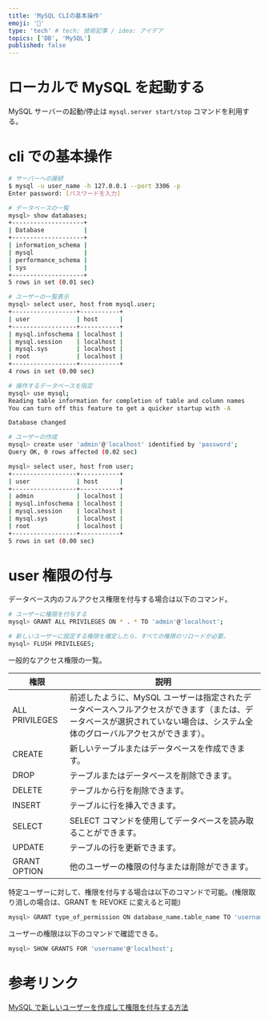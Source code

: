 ```yaml
---
title: 'MySQL CLIの基本操作'
emoji: '🐬'
type: 'tech' # tech: 技術記事 / idea: アイデア
topics: ['DB', 'MySQL']
published: false
---
```


# ローカルで MySQL を起動する

MySQL サーバーの起動/停止は `mysql.server start/stop` コマンドを利用する。

# cli での基本操作

```sh
# サーバーへの接続
$ mysql -u user_name -h 127.0.0.1 --port 3306 -p
Enter password: [パスワードを入力]

# データベースの一覧
mysql> show databases;
+--------------------+
| Database           |
+--------------------+
| information_schema |
| mysql              |
| performance_schema |
| sys                |
+--------------------+
5 rows in set (0.01 sec)

# ユーザーの一覧表示
mysql> select user, host from mysql.user;
+------------------+-----------+
| user             | host      |
+------------------+-----------+
| mysql.infoschema | localhost |
| mysql.session    | localhost |
| mysql.sys        | localhost |
| root             | localhost |
+------------------+-----------+
4 rows in set (0.00 sec)

# 操作するデータベースを指定
mysql> use mysql;
Reading table information for completion of table and column names
You can turn off this feature to get a quicker startup with -A

Database changed

# ユーザーの作成
mysql> create user 'admin'@'localhost' identified by 'password';
Query OK, 0 rows affected (0.02 sec)

mysql> select user, host from user;
+------------------+-----------+
| user             | host      |
+------------------+-----------+
| admin            | localhost |
| mysql.infoschema | localhost |
| mysql.session    | localhost |
| mysql.sys        | localhost |
| root             | localhost |
+------------------+-----------+
5 rows in set (0.00 sec)
```

# user 権限の付与

データベース内のフルアクセス権限を付与する場合は以下のコマンド。

```sh
# ユーザーに権限を付与する
mysql> GRANT ALL PRIVILEGES ON * . * TO 'admin'@'localhost';

# 新しいユーザーに設定する権限を確定したら、すべての権限のリロードが必要。
mysql> FLUSH PRIVILEGES;
```

一般的なアクセス権限の一覧。

| 権限           | 説明                                                                                                                                                                         |
| -------------- | ---------------------------------------------------------------------------------------------------------------------------------------------------------------------------- |
| ALL PRIVILEGES | 前述したように、MySQL ユーザーは指定されたデータベースへフルアクセスができます（または、データベースが選択されていない場合は、システム全体のグローバルアクセスができます）。 |
| CREATE         | 新しいテーブルまたはデータベースを作成できます。                                                                                                                             |
| DROP           | テーブルまたはデータベースを削除できます。                                                                                                                                   |
| DELETE         | テーブルから行を削除できます。                                                                                                                                               |
| INSERT         | テーブルに行を挿入できます。                                                                                                                                                 |
| SELECT         | SELECT コマンドを使用してデータベースを読み取ることができます。                                                                                                              |
| UPDATE         | テーブルの行を更新できます。                                                                                                                                                 |
| GRANT OPTION   | 他のユーザーの権限の付与または削除ができます。                                                                                                                               |

特定ユーザーに対して、権限を付与する場合は以下のコマンドで可能。(権限取り消しの場合は、GRANT を REVOKE に変えると可能)

```sh
mysql> GRANT type_of_permission ON database_name.table_name TO 'username'@'localhost';
```

ユーザーの権限は以下のコマンドで確認できる。

```sh
mysql> SHOW GRANTS FOR 'username'@'localhost';
```

# 参考リンク

[MySQL で新しいユーザーを作成して権限を付与する方法](https://www.digitalocean.com/community/tutorials/how-to-create-a-new-user-and-grant-permissions-in-mysql-ja)
